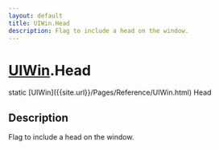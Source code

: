 ```yaml
---
layout: default
title: UIWin.Head
description: Flag to include a head on the window.
---
```

# [UIWin]({{site.url}}/Pages/Reference/UIWin.html).Head

<div class='signature' markdown='1'>
static [UIWin]({{site.url}}/Pages/Reference/UIWin.html) Head
</div>

## Description
Flag to include a head on the window.

